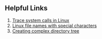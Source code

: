 ## Helpful Links

1. [Trace system calls in Linux](https://opensource.com/article/19/10/strace)
2. [Linux file names with special characters](https://www.tecmint.com/manage-linux-filenames-with-special-characters/)
3. [Creating complex directory tree](https://javarevisited.blogspot.com/2014/09/how-to-create-complex-directory-tree-unix-mkdir-command-example.html)
